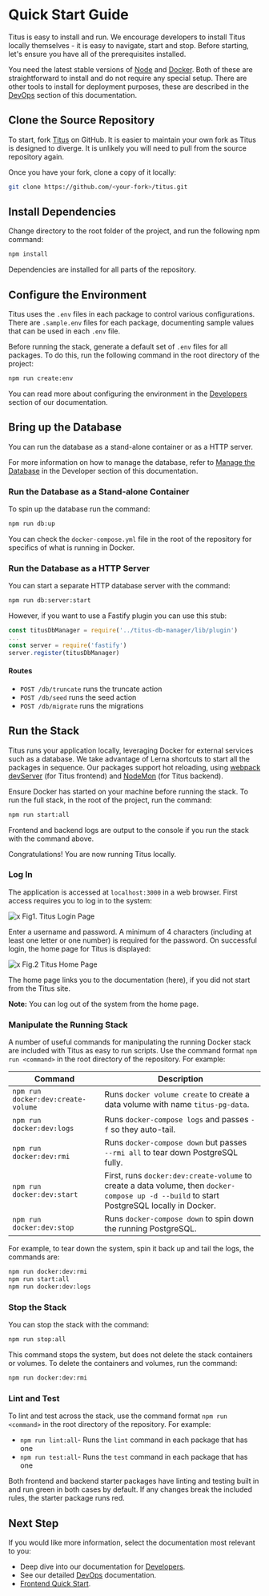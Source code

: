 # Quick Start Guide

Titus is easy to install and run. We encourage developers to install Titus locally themselves - it is easy to navigate, start and stop. Before starting, let's ensure you have all of the prerequisites installed.

You need the latest stable versions of [Node] and [Docker]. Both of these are straightforward to install and do not require any special setup. There are other tools to install for deployment purposes, these are described in the [DevOps] section of this documentation.

## Clone the Source Repository
To start, fork [Titus] on GitHub. It is easier to maintain your own fork as Titus is designed to diverge. It is unlikely you will need to pull from the source repository again.

Once you have your fork, clone a copy of it locally:

```sh
git clone https://github.com/<your-fork>/titus.git
```

## Install Dependencies
Change directory to the root folder of the project, and run the following npm command:

```sh
npm install
```

Dependencies are installed for all parts of the repository.

## Configure the Environment
Titus uses the `.env` files in each package to control various configurations. There are `.sample.env` files for each package, documenting sample values that can be used in each `.env` file.

Before running the stack, generate a default set of `.env` files for all packages. To do this, run the following command in the root directory of the project:

```sh
npm run create:env
```

You can read more about configuring the environment in the [Developers][DevelopersBe] section of our documentation.

## Bring up the Database

You can run the database as a stand-alone container or as a HTTP server. 

For more information on how to manage the database, refer to [Manage the Database] in the Developer section of this documentation.

### Run the Database as a Stand-alone Container
To spin up the database run the command:

```sh
npm run db:up
```

 You can check the `docker-compose.yml` file in the root of the repository for specifics of what is running in Docker.

### Run the Database as a HTTP Server

You can start a separate HTTP database server with the command:
```sh
npm run db:server:start
```

However, if you want to use a Fastify plugin you can use this stub:

```js
const titusDbManager = require('../titus-db-manager/lib/plugin')
...
const server = require('fastify')
server.register(titusDbManager)
```

#### Routes

- `POST /db/truncate` runs the truncate action
- `POST /db/seed` runs the seed action
- `POST /db/migrate` runs the migrations

## Run the Stack
Titus runs your application locally, leveraging Docker for external services such as a database.
We take advantage of Lerna shortcuts to start all the packages in sequence.
Our packages support hot reloading, using [webpack devServer][webpack-dev-server] (for Titus frontend) and [NodeMon] (for Titus backend).

Ensure Docker has started on your machine before running the stack.
To run the full stack, in the root of the project, run the command:

```sh
npm run start:all
```

Frontend and backend logs are output to the console if you run the stack with the command above.

Congratulations! You are now running Titus locally.

### Log In
The application is accessed at `localhost:3000` in a web browser. First access requires you to log in to the system:

![x](../img/titus-login.png)
Fig1. Titus Login Page

Enter a username and password. A minimum of 4 characters (including at least one letter or one number) is required for the password. On successful login, the home page for Titus is displayed:

![x](../img/titus-home-page.png)
Fig.2 Titus Home Page

The home page links you to the documentation (here), if you did not start from the Titus site.

**Note:** You can log out of the system from the home page.

### Manipulate the Running Stack
A number of useful commands for manipulating the running Docker stack are included with Titus as easy to run scripts. Use the command format `npm run <command>` in the root directory of the repository. For example:

| Command | Description|
| ----------- | ----------- |
|`npm run docker:dev:create-volume` | Runs `docker volume create` to create a data volume with name `titus-pg-data`.|
|`npm run docker:dev:logs` | Runs `docker-compose logs` and passes `-f` so they auto-tail.|
|`npm run docker:dev:rmi` | Runs `docker-compose down` but passes ` --rmi all` to tear down PostgreSQL fully.|
|`npm run docker:dev:start` | First, runs `docker:dev:create-volume` to create a data volume, then `docker-compose up -d --build` to start PostgreSQL locally in Docker.|
| `npm run docker:dev:stop` | Runs `docker-compose down` to spin down the running PostgreSQL.|

For example, to tear down the system, spin it back up and tail the logs, the commands are:

```sh
npm run docker:dev:rmi
npm run start:all
npm run docker:dev:logs
```

### Stop the Stack
You can stop the stack with the command:

```sh
npm run stop:all
```

This command stops the system, but does not delete the stack containers or volumes. To delete the containers and volumes, run the command:

```sh
npm run docker:dev:rmi
```

### Lint and Test
To lint and test across the stack, use the command format `npm run <command>` in the root directory of the repository. For example:
- `npm run lint:all`- Runs the `lint` command in each package that has one
- `npm run test:all`- Runs the `test` command in each package that has one

Both frontend and backend starter packages have linting and testing built in and run green in both cases by default. If any changes break the included rules, the starter package runs red.

## Next Step
If you would like more information, select the documentation most relevant to you:

- Deep dive into our documentation for [Developers].
- See our detailed [DevOps] documentation.
- [Frontend Quick Start](developers/packages/titus-frontend/?id=quick-start).

<!-- External Links -->
[Docker]: https://docs.docker.com/install/#supported-platforms
[Node]: https://nodejs.org/en/
[npm]: https://www.npmjs.com/get-npm
[Titus]: https://github.com/nearform/titus
[webpack-dev-server]: https://webpack.js.org/configuration/dev-server
[Nodemon]: https://nodemon.io

<!-- Internal Links -->
[DevOps]: devops/
[Developers]: developers/
[Manage the Database]: developers/packages/titus-db-manager/?id=manage-the-database
[DevelopersBe]: developers/?id=backend-package
